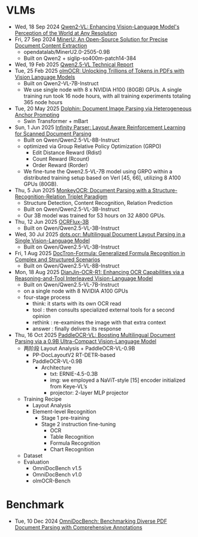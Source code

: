 
# VLMs
- Wed, 18 Sep 2024 [Qwen2-VL: Enhancing Vision-Language Model's Perception of the World at Any Resolution](https://arxiv.org/abs/2409.12191)
- Fri, 27 Sep 2024 [MinerU: An Open-Source Solution for Precise Document Content Extraction](https://arxiv.org/abs/2409.18839)
  - opendatalab/MinerU2.0-2505-0.9B
  - Built on Qwen2 + siglip-so400m-patch14-384
- Wed, 19 Feb 2025 [Qwen2.5-VL Technical Report](https://arxiv.org/abs/2502.13923)
- Tue, 25 Feb 2025 [olmOCR: Unlocking Trillions of Tokens in PDFs with Vision Language Models](https://arxiv.org/abs/2502.18443)
  - Built on Qwen2-VL-7B-Instruct
  - We use single node with 8 x NVIDIA H100 (80GB) GPUs. A single training run took 16 node hours, with all training experiments totaling 365 node hours
- Tue, 20 May 2025 [Dolphin: Document Image Parsing via Heterogeneous Anchor Prompting](https://arxiv.org/abs/2505.14059)
  - Swin Transformer + mBart
- Sun, 1 Jun 2025 [Infinity Parser: Layout Aware Reinforcement Learning for Scanned Document Parsing](https://arxiv.org/abs/2506.03197)
  - Built on Qwen/Qwen2.5-VL-8B-Instruct
  - optimized via Group Relative Policy Optimization (GRPO)
    - Edit Distance Reward (Rdist)
    - Count Reward (Rcount)
    - Order Reward (Rorder)
  - We fine-tune the Qwen2.5-VL-7B model using GRPO within a distributed training setup based on Verl [45, 66], utilizing 8 A100 GPUs (80GB).
- Thu, 5 Jun 2025 [MonkeyOCR: Document Parsing with a Structure-Recognition-Relation Triplet Paradigm](https://arxiv.org/abs/2506.05218)
  - Structure Detection, Content Recognition, Relation Prediction
  - Built on Qwen/Qwen2.5-VL-3B-Instruct
  - Our 3B model was trained for 53 hours on 32 A800 GPUs.
- Thu, 12 Jun 2025 [OCRFlux-3B](https://huggingface.co/ChatDOC/OCRFlux-3B)
  - Built on Qwen/Qwen2.5-VL-3B-Instruct
- Wed, 30 Jul 2025 [dots.ocr: Multilingual Document Layout Parsing in a Single Vision-Language Model](https://huggingface.co/rednote-hilab/dots.ocr)
  - Built on Qwen/Qwen2.5-VL-3B-Instruct
- Fri, 1 Aug 2025 [DocTron-Formula: Generalized Formula Recognition in Complex and Structured Scenarios](https://arxiv.org/abs/2508.00311)
  - Built on Qwen/Qwen2.5-VL-8B-Instruct
- Mon, 18 Aug 2025 [DianJin-OCR-R1: Enhancing OCR Capabilities via a Reasoning-and-Tool Interleaved Vision-Language Model](https://arxiv.org/abs/2508.13238)
  - Built on Qwen/Qwen2.5-VL-7B-Instruct
  - on a single node with 8 NVIDIA A100 GPUs
  - four-stage process
    - think: it starts with its own OCR read
    - tool : then consults specialized external tools for a second opinion
    - rethink : re-examines the image with that extra context
    - answer : finally delivers its response
- Thu, 16 Oct 2025 [PaddleOCR-VL: Boosting Multilingual Document Parsing via a 0.9B Ultra-Compact Vision-Language Model](https://arxiv.org/abs/2510.14528)
  - 两阶段 Layout Analysis + PaddleOCR-VL-0.9B 
    - PP-DocLayoutV2 RT-DETR-based
    - PaddleOCR-VL-0.9B 
        - Architecture
          - txt: ERNIE-4.5-0.3B
          - img: we employed a NaViT-style [15] encoder initialized from Keye-VL’s
          - projector: 2-layer MLP projector
  - Training Recipe
    - Layout Analysis
    - Element-level Recognition
      - Stage 1 pre-training
      - Stage 2 instruction fine-tuning 
        - OCR
        - Table Recognition
        - Formula Recognition
        - Chart Recognition
  - Dataset
  - Evaluation
    - OmniDocBench v1.5
    - OmniDocBench v1.0 
    - olmOCR-Bench

# Benchmark
- Tue, 10 Dec 2024 [OmniDocBench: Benchmarking Diverse PDF Document Parsing with Comprehensive Annotations](https://arxiv.org/abs/2412.07626)